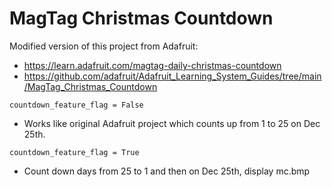 # MagTag Christmas Countdown

Modified version of this project from Adafruit:  

- https://learn.adafruit.com/magtag-daily-christmas-countdown
- https://github.com/adafruit/Adafruit_Learning_System_Guides/tree/main/MagTag_Christmas_Countdown

`countdown_feature_flag = False` 
- Works like original Adafruit project which counts up from 1 to 25 on Dec 25th.

`countdown_feature_flag = True`
- Count down days from 25 to 1 and then on Dec 25th, display mc.bmp
